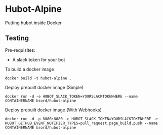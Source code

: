 # Hubot-Alpine






Putting hubot inside Docker


## Testing

Pre-requisites:

- A slack token for your bot

To build a docker image
```
docker build -t hubot-alpine .
```

Deploy prebuilt docker image (Simple)
```
docker run -d -e HUBOT_SLACK_TOKEN=YOURSLACKTOKENHERE --name CONTAINERNAME bsord/hubot-alpine
```
Deploy prebuilt docker image (With Webhooks)
```
docker run -d -p 8080:8080 -e HUBOT_SLACK_TOKEN=YOURSLACKTOKENHERE -e HUBOT_GITHUB_EVENT_NOTIFIER_TYPES=pull_request,page_build,push --name CONTAINERNAME bsord/hubot-alpine
```
